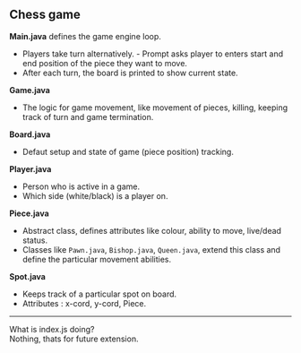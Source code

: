 ## Chess game

**Main.java** defines the game engine loop.
- Players take turn alternatively. - Prompt asks player to enters start and end position of the piece they want to move.
- After each turn, the board is printed to show current state.

**Game.java**
- The logic for game movement, like movement of pieces, killing, keeping track of turn and game termination.

**Board.java**
- Defaut setup and state of game (piece position) tracking.

**Player.java**
- Person who is active in a game.
- Which side (white/black) is a player on.

**Piece.java**
- Abstract class, defines attributes like colour, ability to move, live/dead status.
- Classes like `Pawn.java`, `Bishop.java`, `Queen.java`, extend this class and define the particular movement abilities. 

**Spot.java**
- Keeps track of a particular spot on board. 
- Attributes : x-cord, y-cord, Piece.


---

  

What is index.js doing?  
Nothing, thats for future extension.
